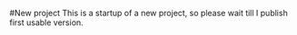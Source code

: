 #New project
This is a startup of a new project, so please wait till I publish first usable version.